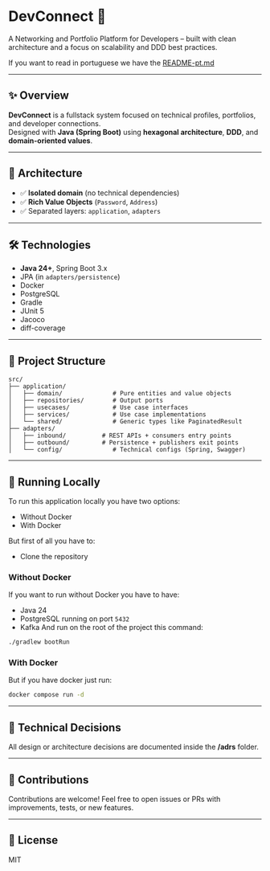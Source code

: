 # DevConnect 👥

A Networking and Portfolio Platform for Developers – built with clean architecture and a focus on scalability and DDD best practices.

If you want to read in portuguese we have the [README-pt.md](./README-pt.md)

---

## ✨ Overview

**DevConnect** is a fullstack system focused on technical profiles, portfolios, and developer connections.  
Designed with **Java (Spring Boot)** using **hexagonal architecture**, **DDD**, and **domain-oriented values**.

---

## 🧱 Architecture

- ✅ **Isolated domain** (no technical dependencies)
- ✅ **Rich Value Objects** (`Password`, `Address`)
- ✅ Separated layers: `application`, `adapters`

---

## 🛠️ Technologies

- **Java 24+**, Spring Boot 3.x
- JPA (in `adapters/persistence`)
- Docker
- PostgreSQL
- Gradle
- JUnit 5
- Jacoco
- diff-coverage

---

## 📂 Project Structure

```
src/
├── application/
│   ├── domain/              # Pure entities and value objects
│   ├── repositories/        # Output ports
│   ├── usecases/            # Use case interfaces
│   ├── services/            # Use case implementations
│   └── shared/              # Generic types like PaginatedResult
├── adapters/
│   ├── inbound/          # REST APIs + consumers entry points
│   ├── outbound/         # Persistence + publishers exit points
│   └── config/              # Technical configs (Spring, Swagger)
```

---

## 🔧 Running Locally
To run this application locally you have two options: 
- Without Docker
- With Docker

But first of all you have to:
- Clone the repository

### Without Docker
If you want to run without Docker you have to have:
- Java 24
- PostgreSQL running on port `5432`
- Kafka
And run on the root of the project this command: 

```bash
./gradlew bootRun
```
### With Docker 
But if you have docker just run:
```bash
docker compose run -d
```

---

## 📄 Technical Decisions

All design or architecture decisions are documented inside the **/adrs** folder.

---

## 🤝 Contributions

Contributions are welcome! Feel free to open issues or PRs with improvements, tests, or new features.

---

## 📄 License

MIT